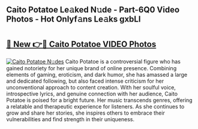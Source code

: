 ## Caito Potatoe Le𝚊ked N𝚞de - Part-6Q0 Video Photos - Hot Onlyf𝚊ns Le𝚊ks gxbLl

# <h2><a href="http://ac45043.deff.icu/?id=Caito+Potatoe">🔗 New 👉🔴 Caito Potatoe VIDEO Photos</a></h2>

[![Caito Potatoe N𝚞des](https://i.imgur.com/rIISA9y.gif)](http://ac45043.deff.icu/?id=Caito+Potatoe)
Caito Potatoe is a controversial figure who has gained notoriety for her unique brand of online presence. Combining elements of gaming, eroticism, and dark humor, she has amassed a large and dedicated following, but also faced intense criticism for her unconventional approach to content creation. With her soulful voice, introspective lyrics, and genuine connection with her audience, Caito Potatoe is poised for a bright future. Her music transcends genres, offering a relatable and therapeutic experience for listeners. As she continues to grow and share her stories, she inspires others to embrace their vulnerabilities and find strength in their uniqueness.
